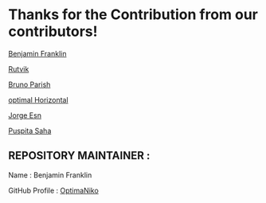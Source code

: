 # Thanks for the Contribution from our contributors!

[Benjamin Franklin](https://github.com/OptimaNiko/)

[Rutvik](https://github.com/happycoder1)

[Bruno Parish](https://github.com/BrunoParish)

[optimal Horizontal](https://github.com/optimalHorizontal)

[Jorge Esn](https://github.com/JorgeEsn)

[Puspita Saha](https://github.com/Puspita-111/)

## REPOSITORY MAINTAINER :
Name : Benjamin Franklin

GitHub Profile : [OptimaNiko](https://github.com/OptimaNiko/)
